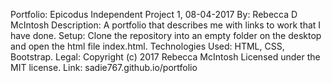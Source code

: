 Portfolio: Epicodus Independent Project 1, 08-04-2017
By: Rebecca  D McIntosh
Description: A portfolio that describes me with links to work that I have done.
Setup: Clone the repository into an empty folder on the desktop and open the html file index.html.
Technologies Used: HTML, CSS, Bootstrap.
Legal: Copyright (c) 2017 Rebecca McIntosh Licensed under the MIT license.
Link: sadie767.github.io/portfolio
